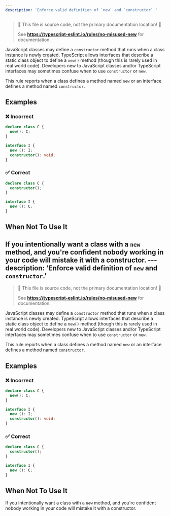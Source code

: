 ```yaml
---
description: 'Enforce valid definition of `new` and `constructor`.'
---
```


> 🛑 This file is source code, not the primary documentation location! 🛑
>
> See **https://typescript-eslint.io/rules/no-misused-new** for documentation.

JavaScript classes may define a `constructor` method that runs when a class instance is newly created.
TypeScript allows interfaces that describe a static class object to define a `new()` method (though this is rarely used in real world code).
Developers new to JavaScript classes and/or TypeScript interfaces may sometimes confuse when to use `constructor` or `new`.

This rule reports when a class defines a method named `new` or an interface defines a method named `constructor`.

## Examples

<!--tabs-->

### ❌ Incorrect

```ts
declare class C {
  new(): C;
}

interface I {
  new (): I;
  constructor(): void;
}
```

### ✅ Correct

```ts
declare class C {
  constructor();
}

interface I {
  new (): C;
}
```

## When Not To Use It

If you intentionally want a class with a `new` method, and you're confident nobody working in your code will mistake it with a constructor.
                                                                                                                                                                                                                                                                                                                                                                                                                                                                                     ---
description: 'Enforce valid definition of `new` and `constructor`.'
---

> 🛑 This file is source code, not the primary documentation location! 🛑
>
> See **https://typescript-eslint.io/rules/no-misused-new** for documentation.

JavaScript classes may define a `constructor` method that runs when a class instance is newly created.
TypeScript allows interfaces that describe a static class object to define a `new()` method (though this is rarely used in real world code).
Developers new to JavaScript classes and/or TypeScript interfaces may sometimes confuse when to use `constructor` or `new`.

This rule reports when a class defines a method named `new` or an interface defines a method named `constructor`.

## Examples

<!--tabs-->

### ❌ Incorrect

```ts
declare class C {
  new(): C;
}

interface I {
  new (): I;
  constructor(): void;
}
```

### ✅ Correct

```ts
declare class C {
  constructor();
}

interface I {
  new (): C;
}
```

## When Not To Use It

If you intentionally want a class with a `new` method, and you're confident nobody working in your code will mistake it with a constructor.
